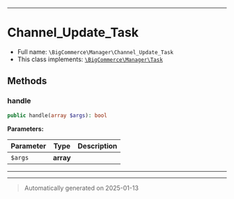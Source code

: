 ***

# Channel_Update_Task





* Full name: `\BigCommerce\Manager\Channel_Update_Task`
* This class implements:
[`\BigCommerce\Manager\Task`](./classes/BigCommerce/Manager/Task.md)




## Methods


### handle



```php
public handle(array $args): bool
```








**Parameters:**

| Parameter | Type | Description |
|-----------|------|-------------|
| `$args` | **array** |  |





***


***
> Automatically generated on 2025-01-13
